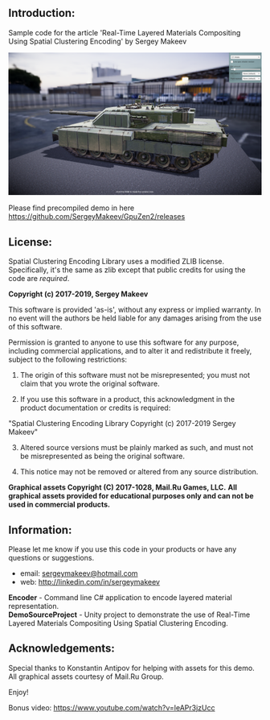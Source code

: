 ## Introduction:

Sample code for the article 'Real-Time Layered Materials Compositing
Using Spatial Clustering Encoding' by Sergey Makeev

![Demo Screenshot](https://raw.githubusercontent.com/SergeyMakeev/GpuZen2/master/Image/DemoScreen.png)

Please find precompiled demo in here https://github.com/SergeyMakeev/GpuZen2/releases

## License:

Spatial Clustering Encoding Library uses a modified ZLIB license.
Specifically, it's the same as zlib except that public credits for using the code are *required*.

**Copyright (c) 2017-2019, Sergey Makeev**

This software is provided 'as-is', without any express or implied
warranty.  In no event will the authors be held liable for any damages
arising from the use of this software.

Permission is granted to anyone to use this software for any purpose,
including commercial applications, and to alter it and redistribute it
freely, subject to the following restrictions:

1. The origin of this software must not be misrepresented; you must not
claim that you wrote the original software. 

2. If you use this software in a product, this acknowledgment in the product 
documentation or credits is required:

"Spatial Clustering Encoding Library Copyright (c) 2017-2019 Sergey Makeev"

3. Altered source versions must be plainly marked as such, and must not be
misrepresented as being the original software.

4. This notice may not be removed or altered from any source distribution.

**Graphical assets Copyright (C) 2017-1028, Mail.Ru Games, LLC.**
**All graphical assets provided for educational purposes only and can not be used in commercial products.**


## Information:

Please let me know if you use this code in your products or have any questions or suggestions.

- email: [sergeymakeev@hotmail.com](mailto:sergeymakeev@hotmail.com)
- web: http://linkedin.com/in/sergeymakeev

**Encoder** - Command line C# application to encode layered material representation.  
**DemoSourceProject** - Unity project to demonstrate the use of Real-Time Layered Materials
Compositing Using Spatial Clustering Encoding.  
 
## Acknowledgements:

Special thanks to Konstantin Antipov for helping with assets for this demo.
All graphical assets courtesy of Mail.Ru Group.

Enjoy!


Bonus video: https://www.youtube.com/watch?v=leAPr3jzUcc

